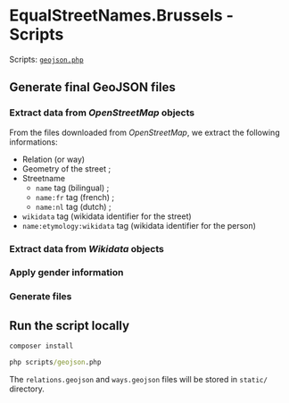 # EqualStreetNames.Brussels - Scripts

Scripts: [`geojson.php`](../../scripts/geojson.php)

## Generate final GeoJSON files

### Extract data from _OpenStreetMap_ objects

From the files downloaded from _OpenStreetMap_, we extract the following informations:

- Relation (or way)
- Geometry of the street ;
- Streetname
  - `name` tag (bilingual) ;
  - `name:fr` tag (french) ;
  - `name:nl` tag (dutch) ;
- `wikidata` tag (wikidata identifier for the street)
- `name:etymology:wikidata` tag (wikidata identifier for the person)

### Extract data from _Wikidata_ objects

### Apply gender information

### Generate files

## Run the script locally

```cmd
composer install

php scripts/geojson.php
```

The `relations.geojson` and `ways.geojson` files will be stored in `static/` directory.
